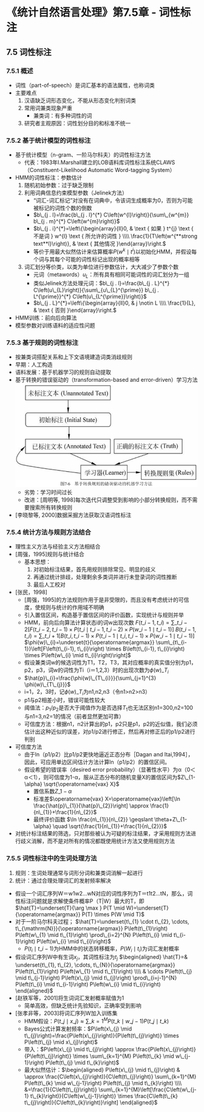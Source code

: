 # 《统计自然语言处理》第7.5章 - 词性标注


## 7.5 词性标注
### 7.5.1 概述
- 词性（part-of-speech）是词汇基本的语法属性，也称词类
- 主要难点
	1. 汉语缺乏词形态变化，不能从形态变化判别词类
	2. 常用词兼类现象严重
		- 兼类词：有多种词性的词
	3. 研究者主观原因：词性划分目的和标准不统一


### 7.5.2 基于统计模型的词性标注
- 基于统计模型（n-gram、一阶马尔科夫）的词性标注方法
	- 代表：1983年I.Marshall建立的LOB语料库词性标注系统CLAWS（Constituent-Likelihood Automatic Word-tagging System）
- HMM的词性标注：参数估计
	1. 随机初始参数：过于缺乏限制
	2. 利用词典信息约束模型参数（Jelinek方法）
		- “词汇-词汇标记”对没有在词典中，令该词生成概率为0，否则为可能被标记的词性个数的倒数
		- $b\_{j . l}=\frac{b\_{j . l}^{*} C\left(w^{l}\right)}{\sum\_{w^{m}} b\_{j . m}^{*} C\left(w^{m}\right)}$
		- $b\_{j . i}^{*}=\left\{\begin{array}{ll}0, & \text { 如果 } t^{j} \text { 不是词 } w^{l} \text { 所允许的词性 } \\\\ \frac{1}{T\left(w^{**strong text**l}\right)}, & \text { 其他情况 }\end{array}\right.$
		- 等价于用最大似然估计来估算概率$P(w^k \mid t^i)$以初始化HMM，并假设每个词与其每个可能的词性标记出现的概率相等
	3. 词汇划分等价类，以类为单位进行参数估计，大大减少了参数个数
		- 元词（metawords）$u_L$：所有具有相同可能词性的词汇划分为一组
		- 类似Jelinek方法处理元词：$b\_{j . l}=\frac{b\_{j . L}^{*} C\left(u\_{L}\right)}{\sum\_{u\_{L}^{\prime}} b\_{j . L^{\prime}}^{*} C\left(u\_{L^{\prime}}\right)}$
		- $b\_{j . L}^{*}=\left\{\begin{array}{ll}0, & j \notin L \\\\ \frac{1}{L}, & \text { 否则 }\end{array}\right.$
- HMM训练：前向后向算法
- 模型参数对训练语料的适应性问题


### 7.5.3 基于规则的词性标注
- 按兼类词搭配关系和上下文语境建造词类消歧规则
- 早期：人工构造
- 语料发展：基于机器学习的规则自动提取
- 基于转换的错误驱动的（transformation-based and error-driven）学习方法
	![854384c41492cef39dfc8bf1b8dea46c.png](/_resources/8785e3413f85461e8236524dc7ba71eb.png)
	- 劣势：学习时间过长
	- 改进：[周明等, 1998]每次迭代只调整受到影响的小部分转换规则，而不需要搜索所有转换规则
- [李晓黎等, 2000]数据采掘方法获取汉语词性标注

### 7.5.4 统计方法与规则方法结合
- 理性主义方法与经验主义方法相结合
- [周强，1995]规则与统计结合
	- 基本思想：
		1. 对初始标注结果，首先用规则排除常见、明显的歧义
		2. 再通过统计排歧，处理剩余多类词并进行未登录词的词性推断
		3. 最后人工校对
- [张民，1998]
	- [周强，1995]的方法规则作用于是非受限的，而且没有考虑统计的可信度，使规则与统计的作用域不明确
	- 引入置信区间，构造基于置信区间的评价函数，实现统计与规则并举
	- HMM，前向后向算法计算状态i的词w出现次数
		$F\left(t\_{i-1}, t\_{i}\right)=\sum\_{t\_{i-2}}\left[F\left(t\_{i-2}, t\_{i-1}\right) \times P\left(t\_{i} \mid t\_{i-1}, t\_{i-2}\right) \times P\left(w\_{i-1} \mid t\_{i-1}\right)\right]$
$B\left(t\_{i-1}, t\_{i}\right)=\sum\_{t\_{i+1}}\left[B\left(t\_{i}, t\_{i-1}\right) \times P\left(t\_{i-1} \mid t\_{i}, t\_{i-1}\right) \times P\left(w\_{i-1} \mid t\_{i-1}\right)\right]$
$\phi(w)\_{i}=\underset{t}{\operatorname{argmax}} \sum\_{t\_{i-1}}\left[F\left(t\_{i-1}, t\_{i}\right) \times B\left(t\_{i-1}, t\_{i}\right) \times P\left(w\_{i} \mid t\_{i}\right)\right]$
	- 假设兼类词w的候选词性为T1，T2，T3，其对应概率的真实值分别为p1，p2，p3，词w的词性为Ti（i＝1,2,3）时的出现次数为$\phi(w)\_{T_i}$
	- $\hat{p}\_{i}=\frac{\phi(w)\_{T\_{i}}}{\sum\_{j=1}^{3} \phi(w)\_{T\_{j}}}$
	- i=1，2，3时，记$\phi(w)\_{T_i}$为n1,n2,n3（令n1>n2>n3）
	- p1与p2相差小时，错误可能性较大
	- 阈值法：$p_1/p_2$是否大于阈值作为是否选择$T_1$也无法区别n1=300,n2=100与n1=3,n2=1的情况（前者显然更加可靠）
	- 可信度方法：根据n1，n2计算出的p1，p2只是p1，p2的近似值，我们必须估计出这种近似的误差，对p1/p2进行修正，然后再对修正后的p1/p2进行判别
- 可信度方法
	- 由于ln（p1/p2）比p1/p2更快地逼近正态分布［Dagan and Itai,1994］，因此，可应用单边区间估计方法计算ln（p1/p2）的置信区间。
	- 假设希望的错误率（desired error probability）（显著性水平）为α（0＜α＜1），则可信度为1-α，服从正态分布的随机变量X的置信区间为$Z\_{1-\alpha} \sqrt{\operatorname{vax} X}$
		- 置信系数$Z\_{1-\alpha}$
		- 标准差$\operatorname{vax} X=\operatorname{vax}\left[\ln \frac{\hat{p}\_{1}}{\hat{p}\_{2}}\right] \approx \frac{1}{n\_{1}}+\frac{1}{n\_{2}}$
		- 最终评价函数
		$\ln \frac{n\_{1}}{n\_{2}} \geqslant \theta+Z\_{1-\alpha} \quad \sqrt{\frac{1}{n\_{1}}+\frac{1}{n\_{2}}}$
- 对统计标注结果的筛选，只对那些被认为可疑的标注结果，才采用规则方法进行歧义消解，而不是对所有的情况都既使用统计方法又使用规则方法


### 7.5.5 词性标注中的生词处理方法
1. 规则：生词处理通常与词形分词和兼类词消解一起进行
2. 统计：通过合理处理词汇的发射频率解决

- 假设一个词汇序列W＝w1w2…wN对应的词性序列为T＝t1t2…tN，那么，词性标注问题就是求解使条件概率P（T|W）最大的T，即
	$\hat{T}=\underset{T}{\arg \max } P(T \mid W)=\underset{T}{\operatorname{argmax}} P(T) \times P(W \mid T)$
- 对于一阶马尔科夫过程；
	$\hat{T}=\underset{t\_{1} \cdot t\_{2}, \cdots, t\_{\mathrm{N}}}{\operatorname{argmax}} P\left(t\_{1}\right) P\left(w\_{1} \mid t\_{1}\right) \prod\_{i=2}^{N} P\left(t\_{i} \mid t\_{i-1}\right) P\left(w\_{i} \mid t\_{i}\right)$
	- $P(t_i \mid t\_{i-1})$为HMM中的状态转移概率，$P(W_i \mid t_i)$为词汇发射概率
- 假设词汇序列W中有生词$x_j$，其词性标注为$t_j$
	$\begin{aligned} \hat{T}=& \underset{t\_{1}, t\_{2}, \cdots, t\_{N}}{\operatorname{argmax}} P\left(t\_{1}\right) P\left(w\_{1} \mid t\_{1}\right) \\\\ & \cdots P\left(t\_{j} \mid t\_{j-1}\right) P\left(x\_{j} \mid t\_{j}\right) \prod\_{i=j-1}^{N} P\left(t\_{i} \mid t\_{i-1}\right) P\left(w\_{i} \mid t\_{i}\right) \end{aligned}$
- [赵铁军等，2001]将生词词汇发射概率赋值为1
	- 简单高效，但缺乏统计先验知识，正确率受到影响
- [张孝非等，2003]将词汇序列W加入训练集
	- HMM假设：$P\left(t\_{j} \mid x\_{j}\right) \approx \sum\_{k=1}^{M} P\left(t\_{k} \mid w\_{j-1}\right) P\left(t\_{j} \mid t\_{k}\right)$
	- Bayes公式计算发射频率：$P\left(x\_{j} \mid t\_{j}\right)=\frac{P\left(x\_{j}\right)}{P\left(t\_{j}\right)} \times P\left(t\_{j} \mid x\_{j}\right)$
	- 带入：$P\left(x\_{j} \mid t\_{j}\right) \approx \frac{P\left(x\_{j}\right)}{P\left(t\_{j}\right)} \times \sum\_{k=1}^{M} P\left(t\_{k} \mid w\_{j-1}\right) P\left(t\_{j} \mid t\_{k}\right)$
	- 最大似然估计：$\begin{aligned} P\left(x\_{j} \mid t\_{j}\right) & \approx \frac{C\left(x\_{j}\right)}{C\left(t\_{j}\right)} \sum\_{k=1}^{M} P\left(t\_{k} \mid w\_{j-1}\right) P\left(t\_{j} \mid t\_{k}\right) \\\\ &=\frac{1}{C\left(t\_{j}\right)} \sum\_{k=1}^{M}\left[\frac{C\left(w\_{j-1} t\_{k}\right)}{C\left(w\_{j-1}\right)} \times \frac{C\left(t\_{k} t\_{j}\right)}{C\left(t\_{k}\right)}\right] \end{aligned}$
